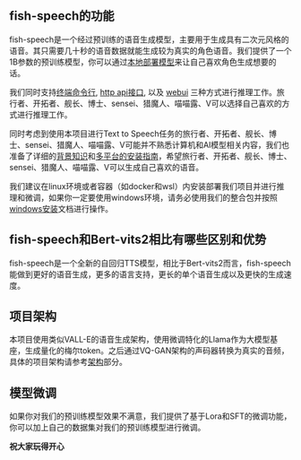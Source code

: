 ## fish-speech的功能
fish-speech是一个经过预训练的语音生成模型，主要用于生成具有二次元风格的语音。其只需要几十秒的语音数据就能生成较为真实的角色语音。我们提供了一个1B参数的预训练模型，你可以通过[本地部署模型](zh/installation/overview.md)来让自己喜欢角色生成想要的话。

我们同时支持[终端命令行](zh/quick-start/terminal.md), [http api接口](zh/quick-start/api.md), 以及 [webui](zh/quick-start/webui.md) 三种方式进行推理工作。旅行者、开拓者、舰长、博士、sensei、猎魔人、喵喵露、V可以选择自己喜欢的方式进行推理工作。

同时考虑到使用本项目进行Text to Speech任务的旅行者、开拓者、舰长、博士、sensei、猎魔人、喵喵露、V可能并不熟悉计算机和AI模型相关内容，我们也准备了详细的[背景知识](zh/installation/background/overview.md)和[多平台的安装指南](zh/installation/linux.md)，希望旅行者、开拓者、舰长、博士、sensei、猎魔人、喵喵露、V可以生成自己喜欢的语音。

我们建议在linux环境或者容器（如docker和wsl）内安装部署我们项目并进行推理和微调，如果你一定要使用windows环境，请务必使用我们的整合包并按照[windows安装](zh/installation/windows.md)文档进行操作。

## fish-speech和Bert-vits2相比有哪些区别和优势
fish-speech是一个全新的自回归TTS模型，相比于Bert-vits2而言，fish-speech能做到更好的语音生成，更多的语言支持，更长的单个语音生成以及更快的生成速度。

## 项目架构
本项目使用类似VALL-E的语音生成架构，使用微调特化的Llama作为大模型基座，生成量化的梅尔token。之后通过VQ-GAN架构的声码器转换为真实的音频，具体的项目架构请参考[架构](zh/frameworks/overview.md)部分。

## 模型微调
如果你对我们的预训练模型效果不满意，我们提供了基于Lora和SFT的微调功能，你可以加上自己的数据集对我们的预训练模型进行微调。

**祝大家玩得开心**
